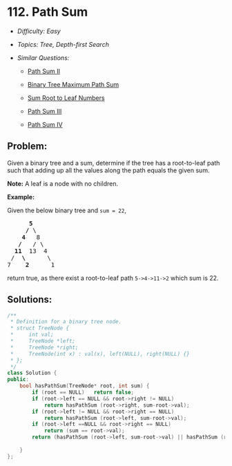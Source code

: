 # 112. Path Sum

* *Difficulty: Easy*

* *Topics: Tree, Depth-first Search*

* *Similar Questions:*

  * [Path Sum II](./tests/path-sum.md)

  * [Binary Tree Maximum Path Sum](./tests/path-sum.md)

  * [Sum Root to Leaf Numbers](./tests/path-sum.md)

  * [Path Sum III](./tests/path-sum.md)

  * [Path Sum IV](./tests/path-sum.md)

## Problem:

<p>Given a binary tree and a sum, determine if the tree has a root-to-leaf path such that adding up all the values along the path equals the given sum.</p>

<p><strong>Note:</strong>&nbsp;A leaf is a node with no children.</p>

<p><strong>Example:</strong></p>

<p>Given the below binary tree and <code>sum = 22</code>,</p>

<pre>
      <strong>5</strong>
     <strong>/</strong> \
    <strong>4</strong>   8
   <strong>/</strong>   / \
  <strong>11</strong>  13  4
 /  <strong>\</strong>      \
7    <strong>2</strong>      1
</pre>

<p>return true, as there exist a root-to-leaf path <code>5-&gt;4-&gt;11-&gt;2</code> which sum is 22.</p>

## Solutions:

```c++
/**
 * Definition for a binary tree node.
 * struct TreeNode {
 *     int val;
 *     TreeNode *left;
 *     TreeNode *right;
 *     TreeNode(int x) : val(x), left(NULL), right(NULL) {}
 * };
 */
class Solution {
public:
    bool hasPathSum(TreeNode* root, int sum) {
        if (root == NULL)   return false;
        if (root->left == NULL && root->right != NULL)
            return hasPathSum (root->right, sum-root->val);
        if (root->left != NULL && root->right == NULL)
            return hasPathSum (root->left, sum-root->val);
        if (root->left ==NULL && root->right == NULL)
            return (sum == root->val);
        return (hasPathSum (root->left, sum-root->val) || hasPathSum (root-> right, sum-root->val));
        
    }
};
```
